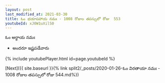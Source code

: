 ```yaml
---
layout: post
last_modified_at: 2021-03-30
title: ఓం భయాపహాయ నమః - 1008 రోజుల తపస్సులో రోజు  553
youtubeId: xJ0W1uXilS0
---
```

 
 
 ఓం అర్థాయ నమః  
 
 -  అందరూ ఇష్టపడేవారు 
 
  
 
  
 
 
 
 
 
 


{% include youtubePlayer.html id=page.youtubeId %}
 
[Next]({{ site.baseurl }}{% link  split2/_posts/2020-01-26-ఓం విరతాయా నమః   - 1008 రోజుల తపస్సులో రోజు  544.md%})
 
